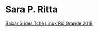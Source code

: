 # Sara P. Ritta 
[Baixar Slides Tchê Linux Rio Grande 2018](https://github.com/sararitta/sararitta.github.io/raw/master/SlidesTchelinuxRG.pdf "Clique aqui para baixar")
